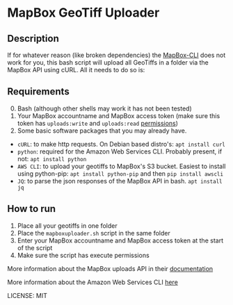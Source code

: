 # MapBox GeoTiff Uploader

## Description
If for whatever reason (like broken dependencies) the [MapBox-CLI](https://github.com/mapbox/mapbox-cli-py/) does not work for you, this bash script will upload all GeoTiffs in a folder via the MapBox API using cURL. All it needs to do so is:

## Requirements
0. Bash (although other shells may work it has not been tested)
1. Your MapBox accountname and MapBox access token (make sure this token has `uploads:write` and `uploads:read` [permissions](https://www.mapbox.com/help/how-access-tokens-work/))
2. Some basic software packages that you may already have.
  * `cURL`: to make http requests. On Debian based distro's: `apt install curl`
  * `python`: required for the Amazon Web Services CLI. Probably present, if not: `apt install python` 
  * `AWS CLI`: to upload your geotiffs to MapBox's S3 bucket. Easiest to install using python-pip: `apt install python-pip` and then `pip install awscli`
  * `JQ`: to parse the json responses of the MapBox API in bash. `apt install jq`

## How to run
1. Place all your geotiffs in one folder
2. Place the `mapboxuploader.sh` script in the same folder
3. Enter your MapBox accountname and MapBox access token at the start of the script
4. Make sure the script has execute permissions
  
More information about the MapBox uploads API in their [documentation](https://www.mapbox.com/help/upload-curl/)

More information about the Amazon Web Services CLI [here](https://docs.aws.amazon.com/cli/index.html)

LICENSE: MIT
